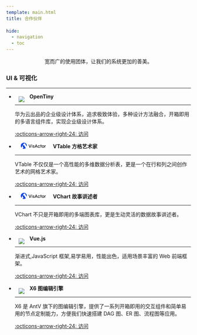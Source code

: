 ```yaml
---
template: main.html
title: 合作伙伴

hide:
  - navigation
  - toc
---
```


<style>
.md-typeset h1 {
  text-align: center;
  font-weight: 1000;
}
</style>

<div align="center">
宽而广的使用团体，让我们的系统更加的善美。
</div>

### UI & 可视化

---

<div class="grid cards" markdown>

- <img src="https://res.hc-cdn.com/tinyui-design-common/1.0.5.20230830165022/assets/opentiny-logo.svg" width="40" style="margin: -10px 10px;" /> __OpenTiny__

    ---

    华为云出品的企业级设计体系，追求极致体验，多种设计方法融合，开箱即用的多语言组件库，实现企业级设计体系。

    [:octicons-arrow-right-24: 访问](https://opentiny.design/)

- <img src="https://github.com/VisActor/.github/raw/main/profile/logo_500_200_light.svg" width="80" style="margin: -10px 10px;" /> __VTable 方格艺术家__

    ---

    VTable 不仅仅是一个高性能的多维数据分析表，更是一个在行和列之间创作艺术的网格艺术家。

    [:octicons-arrow-right-24: 访问](https://visactor.io/vtable)

- <img src="https://github.com/VisActor/.github/raw/main/profile/logo_500_200_light.svg" width="80" style="margin: -10px 10px;" /> __VChart 故事讲述者__

    ---

    VChart 不只是开箱即用的多端图表库，更是生动灵活的数据故事讲述者。

    [:octicons-arrow-right-24: 访问](https://visactor.io/vchart)

- <img src="https://avatars.githubusercontent.com/u/6128107?s=200&v=4" width="30" style="margin: -10px 10px;" /> __Vue.js__

    ---

    渐进式,JavaScript 框架,易学易用，性能出色，适用场景丰富的 Web 前端框架。

    [:octicons-arrow-right-24: 访问](https://vuejs.org/)

- <img src="https://avatars.githubusercontent.com/u/19199542?s=48&v=4" width="30" style="margin: -10px 10px;" /> __X6 图编辑引擎__

    ---

    X6 是 AntV 旗下的图编辑引擎，提供了一系列开箱即用的交互组件和简单易用的节点定制能力，方便我们快速搭建 DAG 图、ER 图、流程图等应用。

    [:octicons-arrow-right-24: 访问](https://x6.antv.vision/)

</div>
